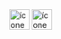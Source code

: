<img src="/images/eye.png" alt="ícone de lápis" style="width: 36px; display: inline; margin: 0; vertical-align: middle;">

<img src="/images/pencil-line.png" alt="ícone de lápis" style="width: 36px; display: inline; margin: 0; vertical-align: middle;">